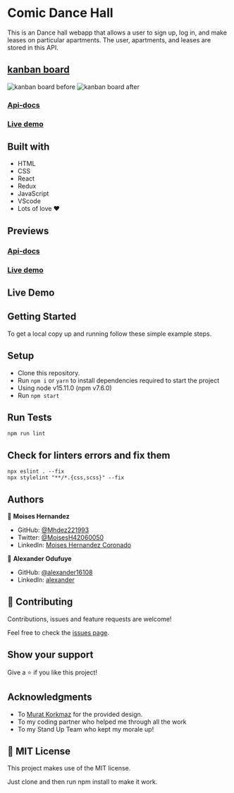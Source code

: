 # Comic Dance Hall
This is an Dance hall webapp that allows a user to sign up, log in, and make leases on particular apartments. The user, apartments, and leases are stored in this API.

[kanban board](https://github.com/alexander16108/comic-dance-frontend-app/projects/1)
-------------------------
![kanban board before](https://user-images.githubusercontent.com/60612329/160345329-abd16358-38cc-403a-9b5c-47877230242a.png)
![kanban board after]()

### [Api-docs](https://comic-dance-club.herokuapp.com/api-docs/index.html)
### [Live demo](https://comic-dance-club.herokuapp.com)


## Built with

- HTML
- CSS
- React
- Redux
- JavaScript
- VScode
- Lots of love :heart:


## Previews

### [Api-docs](https://comic-dance-club.herokuapp.com/api-docs/index.html)
### [Live demo](https://comic-dance-club.herokuapp.com)


## Live Demo


## Getting Started

To get a local copy up and running follow these simple example steps.

## Setup

- Clone this repository.
- Run ``npm i`` or ``yarn`` to install dependencies required to start the project
- Using node v15.11.0 (npm v7.6.0)
- Run ``npm start``

## Run Tests

```
npm run lint
```

## Check for linters errors and fix them
```
npx eslint . --fix
npx stylelint "**/*.{css,scss}" --fix
```

## Authors

👤 **Moises Hernandez**

- GitHub: [@Mhdez221993](https://github.com/Mhdez221993)
- Twitter: [@MoisesH42060050](https://twitter.com/MoisesH42060050)
- LinkedIn: [Moises Hernandez Coronado](https://www.linkedin.com/in/moises-hernandez-9bbb17145/)

👤 **Alexander Odufuye**

- GitHub: [@alexander16108](https://github.com/alexander16108)
- LinkedIn: [alexander](https://www.linkedin.com/in/codingrex/)


## 🤝 Contributing
Contributions, issues and feature requests are welcome!

Feel free to check the [issues page](https://github.com/alexander16108/comic-dance-frontend-app/issues).

## Show your support

Give a ⭐️ if you like this project!

## Acknowledgments

- To [Murat Korkmaz](https://www.behance.net/muratk) for the provided design.
- To my coding partner who helped me through all the work
- To my Stand Up Team who kept my morale up!

## 📝 MIT License

This project makes use of the MIT license.

Just clone and then run npm install to make it work.